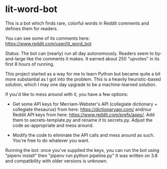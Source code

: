 # lit-word-bot
This is a bot which finds rare, colorful words in Reddit comments and defines them for readers.

You can see some of its comments here: https://www.reddit.com/user/lit_word_bot

Status: The bot can (nearly) run all day autonomously. Readers seem to by-and-large like the comments it makes. It earned about 250 "upvotes" in its first 8 hours of running.

This project started as a way for me to learn Python but became quite a bit more substantial as I got into the problem. This is a heavily heuristic-based solution, which I may one day upgrade to be a machine-learned solution.

If you'd like to mess around with it, you have a few options:

- Get some API keys for Merriam-Webster's API (collegiate dictionary + collegiate thesaurus) from here: https://dictionaryapi.com/ and/our Reddit API keys from here: https://www.reddit.com/prefs/apps/. Add them to secrets-template.py and rename it to secrets.py. Adjust the code as-appropriate and mess around.

- Modify the code to eliminate the API calls and mess around as such. You're free to do whatever you want.

Running the bot: once you've supplied the keys, you can run the bot using "pipenv install" then "pipenv run python pipeline.py"
It was written on 3.8 and compatibility with older versions is unknown.
